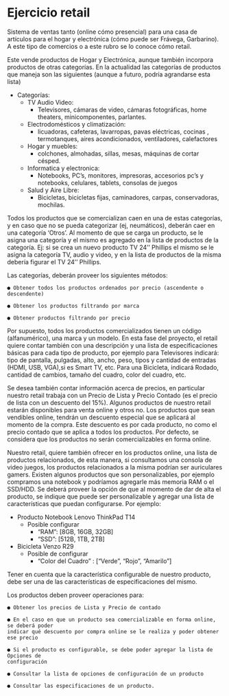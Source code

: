 # Ejercicio retail

Sistema de ventas tanto (online cómo presencial) para una casa de
artículos para el hogar y electrónica (cómo puede ser Frávega, Garbarino). A este tipo de
comercios o a este rubro se lo conoce cómo retail.

Este vende productos de Hogar y Electrónica, aunque también
incorpora productos de otras categorías. En la actualidad las categorías de productos que
maneja son las siguientes (aunque a futuro, podría agrandarse esta lista)

* Categorías:
    * TV Audio Video:
      * Televisores, cámaras de video, cámaras fotográficas, home theaters, minicomponentes, parlantes.
    * Electrodomésticos y climatización:
      *  licuadoras, cafeteras, lavarropas, pavas
         eléctricas, cocinas , termotanques, aires
         acondicionados, ventiladores, calefactores
    * Hogar y muebles:
      * colchones, almohadas, sillas, mesas,
        máquinas de cortar césped.
    * Informatica y electronica:
      * Notebooks, PC’s, monitores, impresoras,
        accesorios pc’s y notebooks, celulares,
        tablets, consolas de juegos
    * Salud y Aire Libre:
      * Bicicletas, bicicletas fijas, caminadores,
        carpas, conservadoras, mochilas.

Todos los productos que se comercializan caen en una de estas categorías, y en caso que
no se pueda categorizar (ej, neumáticos), deberán caer en una categoría ‘Otros’.
Al momento de que se carga un producto, se le asigna una categoría y el mismo es
agregado en la lista de productos de la categoría. Ej: si se crea un nuevo producto TV 24’’
Phillips el mismo se le asigna la categoría TV, audio y video, y en la lista de productos de
la misma debería figurar el TV 24’’ Phillips.

Las categorías, deberán proveer los siguientes métodos:

    ● Obtener todos los productos ordenados por precio (ascendente o descendente)

    ● Obtener los productos filtrando por marca

    ● Obtener productos filtrando por precio

Por supuesto, todos los productos comercializados tienen un código (alfanumérico), una
marca y un modelo. En esta fase del proyecto, el retail quiere contar también con una
descripción y una lista de especificaciones básicas para cada tipo de producto, por ejemplo
para Televisores indicará: tipo de pantalla, pulgadas, alto, ancho, peso, tipos y cantidad de
entradas (HDMI, USB, VGA),si es Smart TV, etc. Para una Bicicleta, indicará Rodado,
cantidad de cambios, tamaño del cuadro, color del cuadro, etc.

Se desea también contar información acerca de precios, en particular nuestro retail trabaja
con un Precio de Lista y Precio Contado (es el precio de lista con un descuento del 15%).
Algunos productos de nuestro retail estarán disponibles para venta online y otros no. Los
productos que sean vendibles online, tendrán un descuento especial que se aplicará al
momento de la compra. Este descuento es por cada producto, no como el precio contado
que se aplica a todos los productos. Por defecto, se considera que los productos no serán
comercializables en forma online.

Nuestro retail, quiere también ofrecer en los productos online, una lista de productos
relacionados, de esta manera, si consultamos una consola de video juegos, los productos
relacionados a la misma podrían ser auriculares gamers.
Existen algunos productos que son personalizables, por ejemplo compramos una notebook
y podríamos agregarle más memoria RAM o el SSD/HDD. Se deberá proveer la opción de
que al momento de dar de alta el producto, se indique que puede ser personalizable y
agregar una lista de características que puedan configurarse. Por ejemplo:

* Producto Notebook Lenovo ThinkPad T14
  * Posible configurar
    * “RAM”: [8GB, 16GB, 32GB]
    * “SSD”: [512B, 1TB, 2TB]
* Bicicleta Venzo R29
  * Posible de configurar
    * “Color del Cuadro” : [“Verde”, “Rojo”, “Amarilo”]

   
Tener en cuenta que la característica configurable de nuestro producto, debe ser una de las
    características de especificaciones del mismo.

Los productos deben proveer operaciones para:

    ● Obtener los precios de Lista y Precio de contado

    ● En el caso en que un producto sea comercializable en forma online, se deberá poder
    indicar qué descuento por compra online se le realiza y poder obtener ese precio

    ● Si el producto es configurable, se debe poder agregar la lista de Opciones de
    configuración

    ● Consultar la lista de opciones de configuración de un producto

    ● Consultar las especificaciones de un producto.
